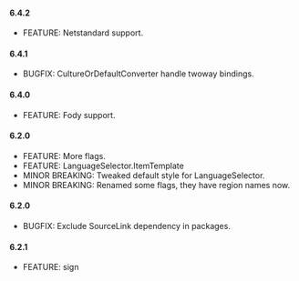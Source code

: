 #### 6.4.2
* FEATURE: Netstandard support.

#### 6.4.1
* BUGFIX: CultureOrDefaultConverter handle twoway bindings.

#### 6.4.0
* FEATURE: Fody support.

#### 6.2.0
* FEATURE: More flags.
* FEATURE: LanguageSelector.ItemTemplate
* MINOR BREAKING: Tweaked default style for LanguageSelector.
* MINOR BREAKING: Renamed some flags, they have region names now.

#### 6.2.0
* BUGFIX: Exclude SourceLink dependency in packages.

#### 6.2.1
* FEATURE: sign
